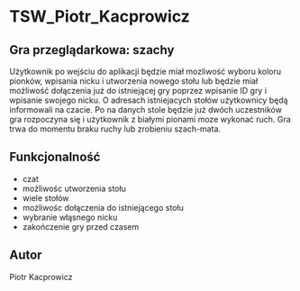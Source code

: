 # TSW_Piotr_Kacprowicz
## Gra przeglądarkowa: szachy

Użytkownik po wejściu do aplikacji będzie miał mozliwość wyboru koloru pionków, wpisania nicku i utworzenia nowego stołu lub będzie miał możliwość dołączenia już do istniejącej gry poprzez wpisanie ID gry i wpisanie swojego nicku. O adresach istniejacych stołów użytkownicy będą informowali na czacie. Po na danych stole będzie już dwóch uczestników
gra rozpoczyna się i użytkownik z białymi pionami moze wykonać ruch.
Gra trwa do momentu braku ruchy lub zrobieniu szach-mata.

## Funkcjonalność
- czat
- możliwośc utworzenia stołu
- wiele stołów
- możliwośc dołączenia do istniejącego stołu
- wybranie włąsnego nicku
- zakończenie gry przed czasem

## Autor 
Piotr Kacprowicz




